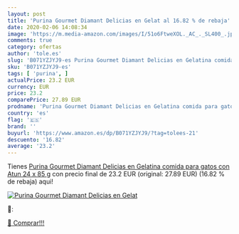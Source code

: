 ```yaml
---
layout: post
title: 'Purina Gourmet Diamant Delicias en Gelat al 16.82 % de rebaja'
date: 2020-02-06 14:08:34
image: 'https://m.media-amazon.com/images/I/51o6FtweXOL._AC_._SL400_.jpg'
comments: true
category: ofertas
author: 'tole.es'
slug: 'B071YZJYJ9-es Purina Gourmet Diamant Delicias en Gelatina comida para...'
sku: 'B071YZJYJ9-es'
tags: [ 'purina', ]
actualPrice: 23.2 EUR
currency: EUR
price: 23.2
comparePrice: 27.89 EUR
prodname: 'Purina Gourmet Diamant Delicias en Gelatina comida para gatos con Atun 24 x 85 g'
country: 'es'
flag: '🇪🇸'
brand: ''
buyurl: 'https://www.amazon.es/dp/B071YZJYJ9/?tag=tolees-21'
descuento: '16.82'
average: '23.2'
---
```


Tienes [Purina Gourmet Diamant Delicias en Gelatina comida para gatos con Atun 24 x 85 g](https://www.amazon.es/dp/B071YZJYJ9/?tag=tolees-21) con precio final de  23.2 EUR (original: 27.89 EUR) (16.82 %  de rebaja) aqui!

[![Purina Gourmet Diamant Delicias en Gelat](https://m.media-amazon.com/images/I/51o6FtweXOL._AC_._SL400_.jpg)](https://www.amazon.es/dp/B071YZJYJ9/?tag=tolees-21)

🔎:


[🛒 Comprar!!!](https://www.amazon.es/dp/B071YZJYJ9/?tag=tolees-21)
